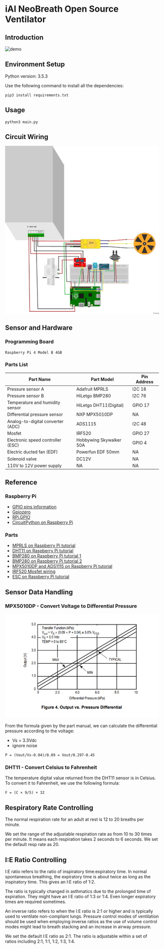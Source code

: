 # iAI NeoBreath Open Source Ventilator

## Introduction

![demo](images/demo.gif)

## Environment Setup

Python version: 3.5.3

Use the following command to install all the dependencies:

```
pip3 install requirements.txt
```

## Usage

```
python3 main.py
```

## Circuit Wiring

![circuit](images/design_615.PNG)

## Sensor and Hardware

### Programming Board

    Raspberry Pi 4 Model B 4GB

### Parts List

| Part Name | Part Model | Pin Address |
| --------- | ---------- | ----------- |
| Pressure sensor A | Adafruit MPRLS | I2C 18 |
| Pressure sensor B | HiLetgo BMP280 | I2C 76 |
| Temperature and humidity sensor | HiLetgo DHT11(Digital) | GPIO 17 |
| Differential pressure sensor| NXP MPX5010DP | NA |
| Analog-to-digital converter (ADC)| ADS1115 | I2C 48|
| Mosfet | IRF520 | GPIO 27 |
| Electronic speed controller (ESC) | Hobbywing Skywalker 50A | GPIO 4 | 
| Electric ducted fan (EDF) | Powerfun EDF 50mm | NA |
| Solenoid valve | DC12V | NA |
| 110V to 12V power supply | NA | NA | 

## Reference

### Raspberry Pi

- [GPIO pins information](https://www.raspberrypi.org/documentation/usage/gpio/README.md)
- [Gpiozero](https://gpiozero.readthedocs.io/en/stable/)
- [RPi.GPIO](https://pypi.org/project/RPi.GPIO/)
- [CircuitPython on Raspberry Pi](https://learn.adafruit.com/circuitpython-on-raspberrypi-linux)

### Parts
- [MPRLS on Raspberry Pi tutorial](https://learn.adafruit.com/adafruit-mprls-ported-pressure-sensor-breakout/overview)
- [DHT11 on Raspberry Pi tutorial](https://www.circuitbasics.com/how-to-set-up-the-dht11-humidity-sensor-on-the-raspberry-pi/)
- [BMP280 on Raspberry Pi tutorial 1](http://www.pibits.net/code/raspberry-pi-and-bmp280-sensor-example.php)
- [BMP280 on Raspberry Pi tutorial 2](https://learn.adafruit.com/adafruit-bmp280-barometric-pressure-plus-temperature-sensor-breakout/overview)
- [MPX5010DP and ADS1115 on Raspberry Pi tutorial](https://github.com/Pi4IoT/Node-RED/tree/master/waterLevel_moisture_Node-RED)
- [IRF520 Mosfet wiring](https://raspberrypi.stackexchange.com/questions/47179/connect-irf520-mosfet-driver-to-a-raspberry-pi-2)
- [ESC on Raspberry Pi tutorial](https://www.instructables.com/id/Driving-an-ESCBrushless-Motor-Using-Raspberry-Pi/)

## Sensor Data Handling

### MPX5010DP - Convert Voltage to Differential Pressure

![mpx5010](images/mpx5010.PNG)

From the formula given by the part manual, we can calculate the differential pressure according to the voltage:

- Vs = 3.3Vdc
- ignore noise

```
P = (Vout/Vs-0.04)/0.09 = Vout/0.297-0.45
```

### DHT11 - Convert Celsius to Fahrenheit

The temperature digital value returned from the DHT11 sensor is in Celsius. To convert it to Fahrenheit, we use the following formula:

```
F = (C × 9/5) + 32
```

## Respiratory Rate Controlling

The normal respiration rate for an adult at rest is 12 to 20 breaths per minute.

We set the range of the adjustable respiration rate as from 10 to 30 times per minute. It means each respiration takes 2 seconds to 6 seconds. We set the default resp rate as 20.

## I:E Ratio Controlling

I:E ratio refers to the ratio of inspiratory time:expiratory time. In normal spontaneous breathing, the expiratory time is about twice as long as the inspiratory time. This gives an I:E ratio of 1:2. 

The ratio is typically changed in asthmatics due to the prolonged time of expiration. They might have an I:E ratio of 1:3 or 1:4. Even longer expiratory times are required sometimes.

An inverse ratio refers to when the I:E ratio is 2:1 or higher and is typically used to ventilate non-compliant lungs. Pressure control modes of ventilation should be used when employing inverse ratios as the use of volume control modes might lead to breath stacking and an increase in airway pressure.

We set the default I:E ratio as 2:1. The ratio is adjustable within a set of ratios including 2:1, 1:1, 1:2, 1:3, 1:4.